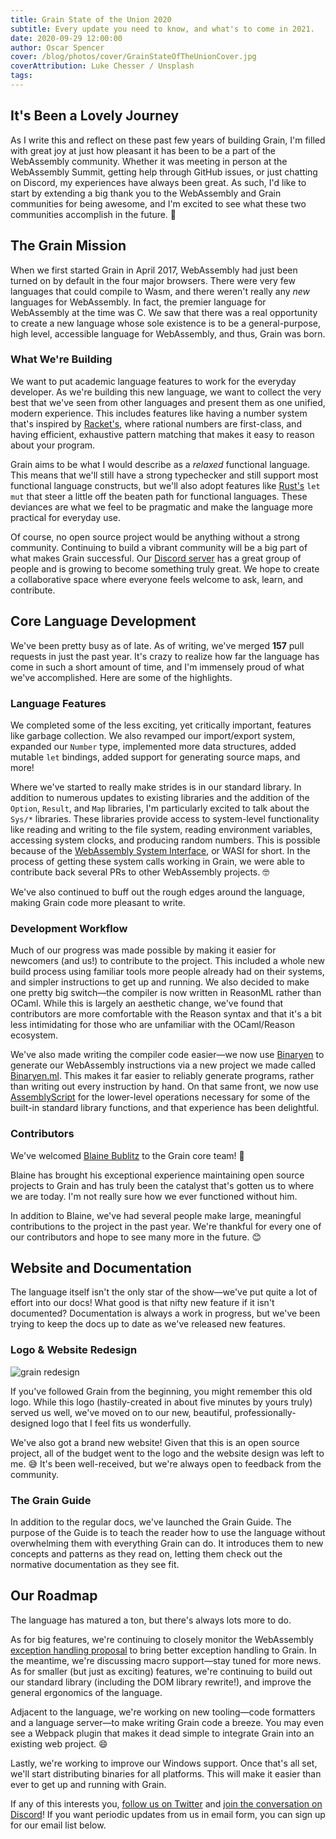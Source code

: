 ```yaml
---
title: Grain State of the Union 2020
subtitle: Every update you need to know, and what's to come in 2021.
date: 2020-09-29 12:00:00
author: Oscar Spencer
cover: /blog/photos/cover/GrainStateOfTheUnionCover.jpg
coverAttribution: Luke Chesser / Unsplash
tags:
---
```


## It's Been a Lovely Journey

As I write this and reflect on these past few years of building Grain, I'm filled with great joy at just how pleasant it has been to be a part of the WebAssembly community. Whether it was meeting in person at the WebAssembly Summit, getting help through GitHub issues, or just chatting on Discord, my experiences have always been great. As such, I'd like to start by extending a big thank you to the WebAssembly and Grain communities for being awesome, and I'm excited to see what these two communities accomplish in the future. 🙏

## The Grain Mission

When we first started Grain in April 2017, WebAssembly had just been turned on by default in the four major browsers. There were very few languages that could compile to Wasm, and there weren't really any _new_ languages for WebAssembly. In fact, the premier language for WebAssembly at the time was C. We saw that there was a real opportunity to create a new language whose sole existence is to be a general-purpose, high level, accessible language for WebAssembly, and thus, Grain was born.

### What We're Building

We want to put academic language features to work for the everyday developer. As we're building this new language, we want to collect the very best that we've seen from other languages and present them as one unified, modern experience. This includes features like having a number system that's inspired by [Racket's](https://racket-lang.org/), where rational numbers are first-class, and having efficient, exhaustive pattern matching that makes it easy to reason about your program.

Grain aims to be what I would describe as a _relaxed_ functional language. This means that we'll still have a strong typechecker and still support most functional language constructs, but we'll also adopt features like [Rust's](https://www.rust-lang.org) `let mut` that steer a little off the beaten path for functional languages. These deviances are what we feel to be pragmatic and make the language more practical for everyday use.

Of course, no open source project would be anything without a strong community. Continuing to build a vibrant community will be a big part of what makes Grain successful. Our [Discord server](https://discord.com/invite/grain-lang) has a great group of people and is growing to become something truly great. We hope to create a collaborative space where everyone feels welcome to ask, learn, and contribute.

## Core Language Development

We've been pretty busy as of late. As of writing, we've merged **157** pull requests in just the past year. It's crazy to realize how far the language has come in such a short amount of time, and I'm immensely proud of what we've accomplished. Here are some of the highlights.

### Language Features

We completed some of the less exciting, yet critically important, features like garbage collection. We also revamped our import/export system, expanded our `Number` type, implemented more data structures, added mutable `let` bindings, added support for generating source maps, and more!

Where we've started to really make strides is in our standard library. In addition to numerous updates to existing libraries and the addition of the `Option`, `Result`, and `Map` libraries, I'm particularly excited to talk about the `Sys/*` libraries. These libraries provide access to system-level functionality like reading and writing to the file system, reading environment variables, accessing system clocks, and producing random numbers. This is possible because of the [WebAssembly System Interface](https://wasi.dev/), or WASI for short. In the process of getting these system calls working in Grain, we were able to contribute back several PRs to other WebAssembly projects. 🤓

We've also continued to buff out the rough edges around the language, making Grain code more pleasant to write.

### Development Workflow

Much of our progress was made possible by making it easier for newcomers (and us!) to contribute to the project. This included a whole new build process using familiar tools more people already had on their systems, and simpler instructions to get up and running. We also decided to make one pretty big switch—the compiler is now written in ReasonML rather than OCaml. While this is largely an aesthetic change, we've found that contributors are more comfortable with the Reason syntax and that it's a bit less intimidating for those who are unfamiliar with the OCaml/Reason ecosystem.

We've also made writing the compiler code easier—we now use [Binaryen](https://github.com/WebAssembly/binaryen) to generate our WebAssembly instructions via a new project we made called [Binaryen.ml](https://github.com/grain-lang/binaryen.ml). This makes it far easier to reliably generate programs, rather than writing out every instruction by hand. On that same front, we now use [AssemblyScript](https://www.assemblyscript.org/) for the lower-level operations necessary for some of the built-in standard library functions, and that experience has been delightful.

### Contributors

We've welcomed [Blaine Bublitz](https://twitter.com/BlaineBublitz) to the Grain core team! 🎉

Blaine has brought his exceptional experience maintaining open source projects to Grain and has truly been the catalyst that's gotten us to where we are today. I'm not really sure how we ever functioned without him.

In addition to Blaine, we've had several people make large, meaningful contributions to the project in the past year. We're thankful for every one of our contributors and hope to see many more in the future. 😊

## Website and Documentation

The language itself isn't the only star of the show—we've put quite a lot of effort into our docs! What good is that nifty new feature if it isn't documented? Documentation is always a work in progress, but we've been trying to keep the docs up to date as we've released new features.

### Logo & Website Redesign

![grain redesign](/blog/photos/misc/grain-redesign.png)

If you've followed Grain from the beginning, you might remember this old logo. While this logo (hastily-created in about five minutes by yours truly) served us well, we've moved on to our new, beautiful, professionally-designed logo that I feel fits us wonderfully.

We've also got a brand new website! Given that this is an open source project, all of the budget went to the logo and the website design was left to me. 😅 It's been well-received, but we're always open to feedback from the community.

### The Grain Guide

In addition to the regular docs, we've launched the Grain Guide. The purpose of the Guide is to teach the reader how to use the language without overwhelming them with everything Grain can do. It introduces them to new concepts and patterns as they read on, letting them check out the normative documentation as they see fit.

## Our Roadmap

The language has matured a ton, but there's always lots more to do.

As for big features, we're continuing to closely monitor the WebAssembly [exception handling proposal](https://github.com/WebAssembly/exception-handling) to bring better exception handling to Grain. In the meantime, we're discussing macro support—stay tuned for more news. As for smaller (but just as exciting) features, we're continuing to build out our standard library (including the DOM library rewrite!), and improve the general ergonomics of the language.

Adjacent to the language, we're working on new tooling—code formatters and a language server—to make writing Grain code a breeze. You may even see a Webpack plugin that makes it dead simple to integrate Grain into an existing web project. 😄

Lastly, we're working to improve our Windows support. Once that's all set, we'll start distributing binaries for all platforms. This will make it easier than ever to get up and running with Grain.

If any of this interests you, [follow us on Twitter](https://twitter.com/grain_lang) and [join the conversation on Discord](https://discord.com/invite/grain-lang)! If you want periodic updates from us in email form, you can sign up for our email list below.
